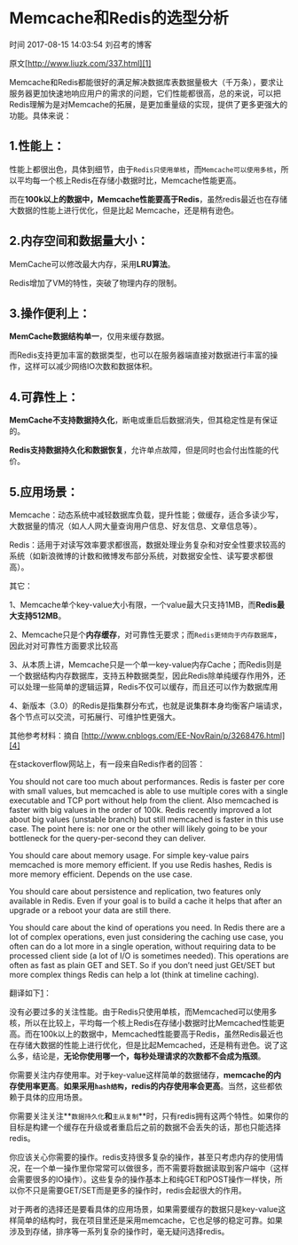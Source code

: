 # Memcache和Redis的选型分析

 时间 2017-08-15 14:03:54  刘召考的博客

原文[http://www.liuzk.com/337.html][1]


Memcache和Redis都能很好的满足解决数据库表数据量极大（千万条），要求让服务器更加快速地响应用户的需求的问题，它们性能都很高，总的来说，可以把Redis理解为是对Memcache的拓展，是更加重量级的实现，提供了更多更强大的功能。具体来说：

## 1.性能上：

性能上都很出色，具体到细节，由于`Redis只使用单核`，而`Memcache可以使用多核`，所以平均每一个核上Redis在存储小数据时比，Memcache性能更高。

而在**100k以上的数据中，Memcache性能要高于Redis**，虽然redis最近也在存储大数据的性能上进行优化，但是比起 Memcache，还是稍有逊色。

## 2.内存空间和数据量大小：

MemCache可以修改最大内存，采用**LRU算法**。

Redis增加了VM的特性，突破了物理内存的限制。

## 3.操作便利上：

**MemCache数据结构单一**，仅用来缓存数据。

而Redis支持更加丰富的数据类型，也可以在服务器端直接对数据进行丰富的操作，这样可以减少网络IO次数和数据体积。

## 4.可靠性上：

**MemCache不支持数据持久化**，断电或重启后数据消失，但其稳定性是有保证的。

**Redis支持数据持久化和数据恢复**，允许单点故障，但是同时也会付出性能的代价。

## 5.应用场景：

Memcache：动态系统中减轻数据库负载，提升性能；做缓存，适合多读少写，大数据量的情况（如人人网大量查询用户信息、好友信息、文章信息等）。

Redis：适用于对读写效率要求都很高，数据处理业务复杂和对安全性要求较高的系统（如新浪微博的计数和微博发布部分系统，对数据安全性、读写要求都很高）。

其它：

1、Memcache单个key-value大小有限，一个value最大只支持1MB，而**Redis最大支持512MB**。

2、Memcache只是个**内存缓存**，对可靠性无要求；而`Redis更倾向于内存数据库`，因此对对可靠性方面要求比较高

3、从本质上讲，Memcache只是一个单一key-value内存Cache；而Redis则是一个数据结构内存数据库，支持五种数据类型，因此Redis除单纯缓存作用外，还可以处理一些简单的逻辑运算，Redis不仅可以缓存，而且还可以作为数据库用

4、新版本（3.0）的Redis是指集群分布式，也就是说集群本身均衡客户端请求，各个节点可以交流，可拓展行、可维护性更强大。

其他参考材料：摘自 [http://www.cnblogs.com/EE-NovRain/p/3268476.html][4]

在stackoverflow网站上，有一段来自Redis作者的回答：

You should not care too much about performances. Redis is faster per core with small values, but memcached is able to use multiple cores with a single executable and TCP port without help from the client. Also memcached is faster with big values in the order of 100k. Redis recently improved a lot about big values (unstable branch) but still memcached is faster in this use case. The point here is: nor one or the other will likely going to be your bottleneck for the query-per-second they can deliver.

You should care about memory usage. For simple key-value pairs memcached is more memory efficient. If you use Redis hashes, Redis is more memory efficient. Depends on the use case.

You should care about persistence and replication, two features only available in Redis. Even if your goal is to build a cache it helps that after an upgrade or a reboot your data are still there.

You should care about the kind of operations you need. In Redis there are a lot of complex operations, even just considering the caching use case, you often can do a lot more in a single operation, without requiring data to be processed client side (a lot of I/O is sometimes needed). This operations are often as fast as plain GET and SET. So if you don’t need just GEt/SET but more complex things Redis can help a lot (think at timeline caching).

翻译如下[1]：

没有必要过多的关注性能。由于Redis只使用单核，而Memcached可以使用多核，所以在比较上，平均每一个核上Redis在存储小数据时比Memcached性能更高。而在100k以上的数据中，Memcached性能要高于Redis，虽然Redis最近也在存储大数据的性能上进行优化，但是比起Memcached，还是稍有逊色。说了这么多，结论是，**无论你使用哪一个，每秒处理请求的次数都不会成为瓶颈**。

你需要关注内存使用率。对于key-value这样简单的数据储存，**memcache的内存使用率更高**。**如果采用`hash结构`，redis的内存使用率会更高**。当然，这些都依赖于具体的应用场景。

你需要关注关注**`数据持久化`**和**`主从复制`**时，只有redis拥有这两个特性。如果你的目标是构建一个缓存在升级或者重启后之前的数据不会丢失的话，那也只能选择redis。

你应该关心你需要的操作。redis支持很多复杂的操作，甚至只考虑内存的使用情况，在一个单一操作里你常常可以做很多，而不需要将数据读取到客户端中（这样会需要很多的IO操作）。这些复杂的操作基本上和纯GET和POST操作一样快，所以你不只是需要GET/SET而是更多的操作时，redis会起很大的作用。

 对于两者的选择还是要看具体的应用场景，如果需要缓存的数据只是key-value这样简单的结构时，我在项目里还是采用memcache，它也足够的稳定可靠。如果涉及到存储，排序等一系列复杂的操作时，毫无疑问选择redis。


[1]: http://www.liuzk.com/337.html

[4]: http://www.cnblogs.com/EE-NovRain/p/3268476.html